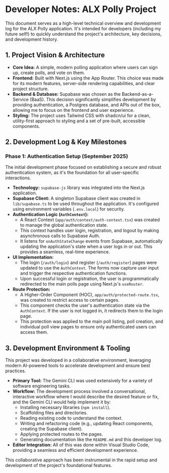 # Developer Notes: ALX Polly Project

This document serves as a high-level technical overview and development log for the ALX Polly application. It's intended for developers (including my future self!) to quickly understand the project's architecture, key decisions, and development history.

## 1. Project Vision & Architecture

-   **Core Idea:** A simple, modern polling application where users can sign up, create polls, and vote on them.
-   **Frontend:** Built with Next.js using the App Router. This choice was made for its modern features, server-side rendering capabilities, and clear project structure.
-   **Backend & Database:** Supabase was chosen as the Backend-as-a-Service (BaaS). This decision significantly simplifies development by providing authentication, a Postgres database, and APIs out of the box, allowing me to focus on the frontend and user experience.
-   **Styling:** The project uses Tailwind CSS with shadcn/ui for a clean, utility-first approach to styling and a set of pre-built, accessible components.

## 2. Development Log & Key Milestones

### Phase 1: Authentication Setup (September 2025)

The initial development phase focused on establishing a secure and robust authentication system, as it's the foundation for all user-specific interactions.

-   **Technology:** `supabase-js` library was integrated into the Next.js application.
-   **Supabase Client:** A singleton Supabase client was created in `lib/supabase.ts` to be used throughout the application. It's configured using environment variables (`.env.local`) for security.
-   **Authentication Logic (`AuthContext`):**
    -   A React Context (`app/auth/context/auth-context.tsx`) was created to manage the global authentication state.
    -   This context handles user login, registration, and logout by making asynchronous calls to Supabase Auth.
    -   It listens for `onAuthStateChange` events from Supabase, automatically updating the application's state when a user logs in or out. This provides a seamless, real-time experience.
-   **UI Implementation:**
    -   The login (`/auth/login`) and register (`/auth/register`) pages were updated to use the `AuthContext`. The forms now capture user input and trigger the respective authentication functions.
    -   Upon successful login or registration, the user is programmatically redirected to the main polls page using Next.js's `useRouter`.
-   **Route Protection:**
    -   A Higher-Order Component (HOC), `app/auth/protected-route.tsx`, was created to restrict access to certain pages.
    -   This component checks the user's authentication state via the `AuthContext`. If the user is not logged in, it redirects them to the login page.
    -   This protection was applied to the main poll listing, poll creation, and individual poll view pages to ensure only authenticated users can access them.

## 3. Development Environment & Tooling

This project was developed in a collaborative environment, leveraging modern AI-powered tools to accelerate development and ensure best practices.

-   **Primary Tool:** The Gemini CLI was used extensively for a variety of software engineering tasks.
-   **Workflow:** The development process involved a conversational, interactive workflow where I would describe the desired feature or fix, and the Gemini CLI would help implement it by:
    -   Installing necessary libraries (`npm install`).
    -   Scaffolding files and directories.
    -   Reading existing code to understand the context.
    -   Writing and refactoring code (e.g., updating React components, creating the Supabase client).
    -   Applying protected routes to the pages.
    -   Generating documentation like the `README.md` and this developer log.
-   **Editor Integration:** All of this was done within Visual Studio Code, providing a seamless and efficient development experience.

This collaborative approach has been instrumental in the rapid setup and development of the project's foundational features.
